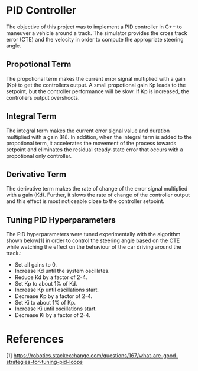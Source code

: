 # PID Controller

The objective of this project was to implement a PID controller in C++ to maneuver a vehicle around a track. 
The simulator provides the cross track error (CTE) and the velocity in order to compute the appropriate steering angle. 

## Propotional Term
The propotional term makes the current error signal multiplied with a gain (Kp) to get the controllers output. 
A small propotional gain Kp leads to the setpoint, but the controller performance will be slow. If Kp is increased, the controllers output overshoots. 

## Integral Term
The integral term makes the current error signal value and duration multiplied with a gain (Ki).
In addition, when the integral term is added to the propotional term, it accelerates the movement of the process towards setpoint and eliminates the residual steady-state error that occurs with a propotional only controller. 

## Derivative Term
The derivative term makes the rate of change of the error signal multiplied with a gain (Kd).
Further, it slows the rate of change of the controller output and this effect is most noticeable close to the controller setpoint. 

## Tuning PID Hyperparameters

The PID hyperparameters were tuned experimentally with the algorithm shown below[1] in order to control the steering angle based on the CTE while watching the effect on the behaviour of the car driving around the track.:

- Set all gains to 0.
- Increase Kd until the system oscillates.
- Reduce Kd by a factor of 2-4.
- Set Kp to about 1% of Kd.
- Increase Kp until oscillations start.
- Decrease Kp by a factor of 2-4.
- Set Ki to about 1% of Kp.
- Increase Ki until oscillations start.
- Decrease Ki by a factor of 2-4.

# References 
[1] https://robotics.stackexchange.com/questions/167/what-are-good-strategies-for-tuning-pid-loops
